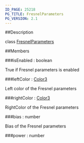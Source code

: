 ```yaml
---
ID_PAGE: 25218
PG_TITLE: FresnelParameters
PG_VERSION: 2.1
---
```

##Description

class [FresnelParameters](/classes/2.2-alpha/FresnelParameters)



##Members

###isEnabled : boolean

True if Fresnel parameters is enabled

###leftColor : [Color3](/classes/2.2-alpha/Color3)

Left color of the Fresnel parameters

###rightColor : [Color3](/classes/2.2-alpha/Color3)

RightColor of the Fresnel parameters

###bias : number

Bias of the Fresnel parameters

###power : number



